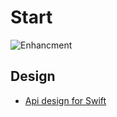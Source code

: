 # Start

![Enhancment](https://github.com/user-attachments/assets/9aa3d7d6-f0a7-4c5a-a08c-82267e42843c)

## Design
 - [Api design for Swift](https://www.swift.org/documentation/api-design-guidelines/)
